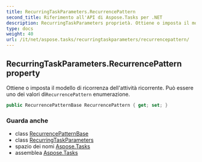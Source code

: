 ```yaml
---
title: RecurringTaskParameters.RecurrencePattern
second_title: Riferimento all'API di Aspose.Tasks per .NET
description: RecurringTaskParameters proprietà. Ottiene o imposta il modello di ricorrenza dellattività ricorrente.  Può essere uno dei valori diRecurrencePattern enumerazione.
type: docs
weight: 40
url: /it/net/aspose.tasks/recurringtaskparameters/recurrencepattern/
---
```

## RecurringTaskParameters.RecurrencePattern property

Ottiene o imposta il modello di ricorrenza dell'attività ricorrente.  Può essere uno dei valori di`RecurrencePattern` enumerazione.

```csharp
public RecurrencePatternBase RecurrencePattern { get; set; }
```

### Guarda anche

* class [RecurrencePatternBase](../../recurrencepatternbase/)
* class [RecurringTaskParameters](../)
* spazio dei nomi [Aspose.Tasks](../../recurringtaskparameters/)
* assemblea [Aspose.Tasks](../../../)


